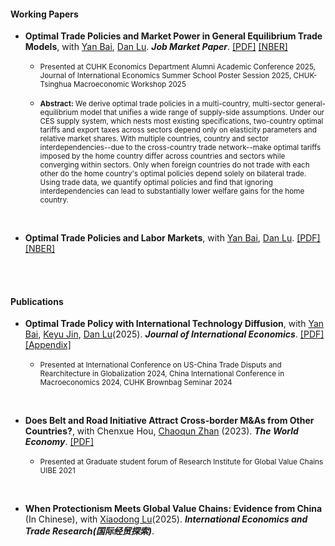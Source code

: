 #### Working Papers

- **Optimal Trade Policies and Market Power in General Equilibrium Trade Models**, with [Yan Bai](https://sites.google.com/site/yanbai06/home), [Dan Lu](https://sites.google.com/site/danluecon/home). ***Job Market Paper***. [[PDF]](https://hanxi-wang-econ.github.io/trade_policy_BLW.pdf) [[NBER]](https://www.nber.org/papers/w34358) 

    - <small>Presented at CUHK Economics Department Alumni Academic Conference 2025, Journal of International Economics Summer School Poster Session 2025, CHUK-Tsinghua Macroeconomic Workshop 2025</small>

    - <small><strong>Abstract:</strong> We derive optimal trade policies in a multi-country, multi-sector general-equilibrium model that unifies a wide range of supply-side assumptions. Under our CES supply system, which nests most existing specifications, two-country optimal tariffs and export taxes across sectors depend only on elasticity parameters and relative market shares. With multiple countries, country and sector interdependencies--due to the cross-country trade network--make optimal tariffs imposed by the home country differ across countries and sectors while converging within sectors. Only when foreign countries do not trade with each other do the home country's optimal policies depend solely on bilateral trade. Using trade data, we quantify optimal policies and find that ignoring interdependencies can lead to substantially lower welfare gains for the home country.</small>

<br>

- **Optimal Trade Policies and Labor Markets**, with [Yan Bai](https://sites.google.com/site/yanbai06/home), [Dan Lu](https://sites.google.com/site/danluecon/home). [[PDF]](https://hanxi-wang-econ.github.io/draft_tradepolicy_BLW.pdf) [[NBER]](https://www.nber.org/papers/w32919)

<br><br>

#### Publications

- **Optimal Trade Policy with International Technology Diffusion**, with [Yan Bai](https://sites.google.com/site/yanbai06/home), [Keyu Jin](https://www.keyujin.com/), [Dan Lu](https://sites.google.com/site/danluecon/home)(2025).  ***Journal of International Economics***. [[PDF]](https://hanxi-wang-econ.github.io/diffusion_main.pdf) [[Appendix]](https://hanxi-wang-econ.github.io/diffusion_appendix.pdf)

    - <small>Presented at International Conference on US-China Trade Disputs and Rearchitecture in Globalization 2024, China International Conference in Macroeconomics 2024, CUHK Brownbag Seminar 2024</small>

<br>

- **Does Belt and Road Initiative Attract Cross-border M&As from Other Countries?**, with Chenxue Hou, [Chaoqun Zhan](https://scholars.hkbu.edu.hk/en/persons/CQZHAN) (2023).  ***The World Economy***. [[PDF]](https://hanxi-wang-econ.github.io/BRI.pdf)

    - <small>Presented at Graduate student forum of Research Institute for Global Value Chains UIBE 2021</small>

<br>

- **When Protectionism Meets Global Value Chains: Evidence from China** (In Chinese), with [Xiaodong Lu](https://lingnan.sysu.edu.cn/faculty/LuXiaodong)(2025).  ***International Economics and Trade Research(国际经贸探索)***.



